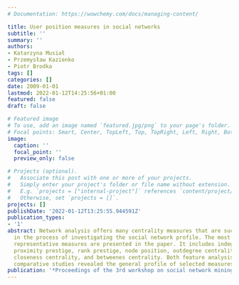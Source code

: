 ```yaml
---
# Documentation: https://wowchemy.com/docs/managing-content/

title: User position measures in social networks
subtitle: ''
summary: ''
authors:
- Katarzyna Musiał
- Przemysław Kazienko
- Piotr Brodka
tags: []
categories: []
date: 2009-01-01
lastmod: 2022-01-12T14:25:56+01:00
featured: false
draft: false

# Featured image
# To use, add an image named `featured.jpg/png` to your page's folder.
# Focal points: Smart, Center, TopLeft, Top, TopRight, Left, Right, BottomLeft, Bottom, BottomRight.
image:
  caption: ''
  focal_point: ''
  preview_only: false

# Projects (optional).
#   Associate this post with one or more of your projects.
#   Simply enter your project's folder or file name without extension.
#   E.g. `projects = ["internal-project"]` references `content/project/deep-learning/index.md`.
#   Otherwise, set `projects = []`.
projects: []
publishDate: '2022-01-12T13:25:55.944591Z'
publication_types:
- '1'
abstract: Network analysis offers many centrality measures that are successfully utilized
  in the process of investigating the social network profile. The most important and
  representative measures are presented in the paper. It includes indegree centrality,
  proximity prestige, rank prestige, node position, outdegree centrality, eccentrality,
  closeness centrality, and betweenes centrality. Both feature analysis and experimental
  comparative studies revealed the general profile of selected measures.
publication: '*Proceedings of the 3rd workshop on social network mining and analysis*'
---
```

